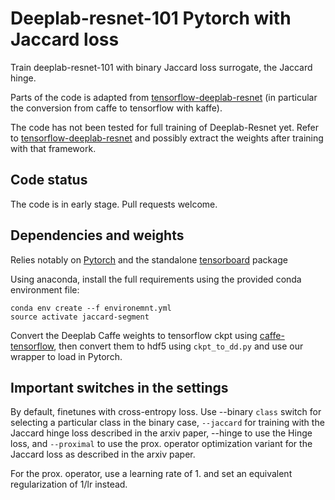 # Deeplab-resnet-101 Pytorch with Jaccard loss

Train deeplab-resnet-101 with binary Jaccard loss surrogate, the Jaccard hinge.

Parts of the code is adapted from [tensorflow-deeplab-resnet](https://github.com/DrSleep/) (in particular the conversion from caffe to tensorflow with kaffe).

The code has not been tested for full training of Deeplab-Resnet yet. Refer to [tensorflow-deeplab-resnet](https://github.com/DrSleep/) and possibly extract the weights after training with that framework.

## Code status
The code is in early stage. Pull requests welcome.

## Dependencies and weights
Relies notably on [Pytorch](http://pytorch.org/) and the standalone [tensorboard](https://github.com/dmlc/tensorboard/tree/master/python) package

Using anaconda, install the full requirements using the provided conda environment file:
```
conda env create --f environemnt.yml
source activate jaccard-segment
```

Convert the Deeplab Caffe weights to tensorflow ckpt using [caffe-tensorflow](https://github.com/ethereon/caffe-tensorflow), then convert them to hdf5 using `ckpt_to_dd.py` and use our wrapper to load in Pytorch.

## Important switches in the settings
By default, finetunes with cross-entropy loss. Use --binary `class` switch for selecting a particular class in the binary case, `--jaccard` for training with the Jaccard hinge loss described in the arxiv paper, --hinge to use the Hinge loss, and `--proximal` to use the prox. operator optimization variant for the Jaccard loss as described in the arxiv paper.

For the prox. operator, use a learning rate of 1. and set an equivalent regularization of 1/lr instead.